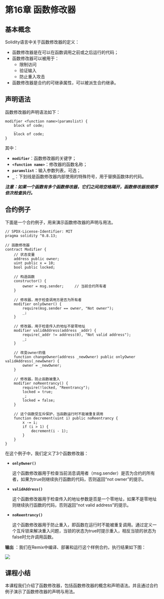# 第16章 函数修改器

## 基本概念

Solidity语言中关于函数修改器的定义：

+ 函数修改器是在可以在函数调用之前或之后运行的代码；
+ 函数修改器可以被用于：
  + 限制访问
  + 验证输入
  + 防止重入攻击
+ 函数修改器是合约的可继承属性，可以被派生合约继承。

## 声明语法

函数修改器的声明语法如下：

```
modifier <function name>(paramslist) {
	block of code;
	_
	block of code;
}
```

其中：

+ **`modifier`**：函数修改器的关键字；
+ **`<function name>`**：修改器的函数名称；
+ **`paramslist`**：输入参数列表，可选；
+ **`_`**：下划线是函数修改器内部使用的特殊符号，用于替换函数体的代码。

***注意：如果一个函数有多个函数修改器，它们之间用空格隔开，函数修改器按顺序依次检查执行。***

## 合约例子

下面是一个合约例子，用来演示函数修改器的声明与用法。

```
// SPDX-License-Identifier: MIT
pragma solidity ^0.8.13;

// 函数修改器
contract Modifier {
    // 状态变量
    address public owner;
    uint public x = 10;
    bool public locked;

    // 构造函数
    constructor() {
        owner = msg.sender;     // 当前合约所有者
    }

    // 修改器，用于检查调用方是否为所有者
    modifier onlyOwner() {
        require(msg.sender == owner, "Not owner");
        _;
    }

    // 修改器，用于检查传入的地址不是零地址
    modifier validAddress(address _addr) {
        require(_addr != address(0), "Not valid address");
        _;
    }

    // 改变owner的值
    function changeOwner(address _newOwner) public onlyOwner validAddress(_newOwner) {
        owner = _newOwner;
    }

    // 修改器，防止函数被重入
    modifier noReentrancy() {
        require(!locked, "Reentrancy");
        locked = true;
        _;
        locked = false;
    }

    // 这个函数受互斥保护，当函数运行时不能被重复调用
    function decrement(uint i) public noReentrancy {
        x -= i;
        if (i > 1) {
            decrement(i - 1);
        }
    }
}
```

在这个例子中，我们定义了3个函数修改器：

+ **`onlyOwner()`**

  这个函数修改器用于检查当前消息调用者（msg.sender）是否为合约的所有者，如果为true则继续执行函数的代码，否则返回“not owner”的提示。

+ **`validAddress()`**

  这个函数修改器用于检查传入的地址参数是否是一个零地址，如果不是零地址则继续执行函数的代码，否则返回“not valid address”的提示。

+ **`noReentrancy()`**

  这个函数修改器用于防止重入，即函数在运行时不能被重复调用。通过定义一个互斥锁来解决重入问题，当锁的状态为true时提示重入，相反当锁的状态为false时允许调用函数。

**输出** ：我们在Remix中编译、部署和运行这个样例合约，执行结果如下图：

![](D:\资料\我的\项目\IT培训项目\区块链\课程\Solidity语言基础教程\images\remix-modifier.png)

## 课程小结

本课程我们介绍了函数修改器，包括函数修改器的概念和声明语法。并且通过合约例子演示了函数修改器的声明与用法。

